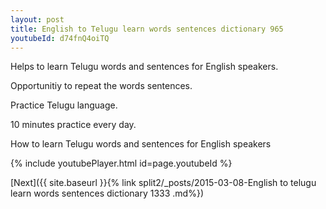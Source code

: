 ```yaml
---
layout: post
title: English to Telugu learn words sentences dictionary 965 
youtubeId: d74fnQ4oiTQ
---
```

 
 
Helps to learn Telugu words and sentences for English speakers.

Opportunitiy to repeat the words sentences. 

Practice Telugu language. 
 
10 minutes practice every day. 
 
How to learn Telugu words and sentences for English speakers 
 
{% include youtubePlayer.html id=page.youtubeId %}
 
 
[Next]({{ site.baseurl }}{% link  split2/_posts/2015-03-08-English to telugu learn words sentences dictionary 1333 .md%})
 
